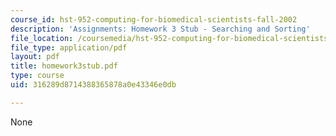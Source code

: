 ```yaml
---
course_id: hst-952-computing-for-biomedical-scientists-fall-2002
description: 'Assignments: Homework 3 Stub - Searching and Sorting'
file_location: /coursemedia/hst-952-computing-for-biomedical-scientists-fall-2002/316289d8714388365878a0e43346e0db_homework3stub.pdf
file_type: application/pdf
layout: pdf
title: homework3stub.pdf
type: course
uid: 316289d8714388365878a0e43346e0db

---
```

None